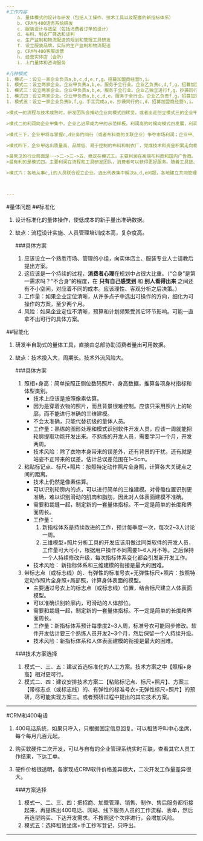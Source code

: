 ```yaml
---
#工作内容
	a. 量体模式的设计与研发（包括人工操作、技术工具以及配套的新指标体系）  
	b. CRM与400话务系统研发  
	c. 服装设计与选型（包括消费者订单的设计）  
	d. 布料、制衣厂筛选和谈判  
	e. 生产监制和物流配送的规划和管理工具研发  
	f. 设立服装品牌，实际的生产监制和物流配送  
	g. CRM与400客服运营  
	h. 经营实体店（会所）  
	i. 上门量体和咨询服务  

#几种模式
1. 模式一：设立一家企业负责a,b,c,d,e,r,g。招募加盟商经营h,i。
1. 模式二：设立两家企业。企业甲负责a,b,e，服务于全行业。企业乙负责c,d,f,g，招募加盟商经营h,i。
1. 模式三：设立两家企业。企业甲负责a,b,e，服务于全行业。企业乙独立进行f,g，抄袭同行的c,d，招募加盟商经营h,i。
1. 模式四：设立两家企业。企业甲负责a,b,c,d,e，服务于全行业。企业乙负责f,g，招募加盟商经营h,i。
1. 模式五：设立一家企业负责b,f,g，手工完成a,e，抄袭同行的c,d，招募加盟商经营h,i。

>模式一的流程与技术成熟时，研发团队会推动企业向模式四转变，或者出走创立模式三的企业甲。

>模式二的利润向企业甲集中，企业乙迟早成为甲的示范样板。利润高的时候向模式四发展，利润低的时候萎缩成模式三。

>模式三下，企业甲将与掌握c,d业务的同行（或者布料商的关联企业）争夺市场利润；企业甲、乙都无法积累资本。最终萎缩到模式五。

>模式四下，企业甲选出质量高、品牌低、易于控制的布料和制衣厂，完成技术和资金积累走向稳定。企业乙会萎缩成甲的示范样板。

>最常见的行业局面是一->二->三->五，稳定在模式五。主要利润在高端布料商和国内广告商。  
>最有利的是模式四。主要利润在流程和工具研发团队，消费者可以获得更好服务。随着工具链、管理模式日渐成熟，有可能向更稳健的模式发展。

>模式六：各地从事c,i的人员联合设立企业。选出代表集中解决a,d,e问题，各地建立共同管理的h，而b,h,g工作则外包。负责a,d,e的少量高端人才和大量c,i人员形成稳定的利益共同体。具体形式还需要经过模式四阶段，在实践中调整确定。



---
```

#量体问题
##标准化
1. 设计标准化的量体操作，使低成本的新手量出准确数据。
1. 缺点：流程设计实施、人员管理培训成本高，复杂度高。

	###具体方案
	1. 应该设立一个熟悉市场、管理的小组，向实体店主、服装专业人士请教后提出方案。
	1. 这应该是一个持续的过程，**消费者心理**在规划中占很大比重。（“合身”是第一需求吗？“不合身”的程度，在 **只有自己感觉到** 和 **别人看得出来** 之间还有不小空间，对应着不同的成本。应该理性、客观分析之后决策。）
	1. 工作量：如果企业定位清晰，从许多点子中选出可操作的方向，细化为可操作的方案，至少两个月。
	1. 风险：如果企业定位不清晰，预算和计划频繁受其它环节影响。可能一直拿不出可行的具体方案。

##智能化
1. 研发半自助式的量体工具，直接由总部协助消费者量出可用数据。
1. 缺点：技术投入大，周期长。技术外流风险大。

	###具体方案
	1. 照相+身高：简单按照正侧位数码照片、身高数据，推算各项身材指标和体型类别。
		- 技术上应该是按照像素估算。
		- 因为是穿着衣物的照片，而且背景很难控制。应该只采用照片上的轮廓，而不能进行准确的三维建模。
		- 不会太准确，只能代替初级的量体人员。
		- 工作量：熟练的图形处理和模式识别软件开发人员，应该一周就能把轮廓提取功能开发出来。不熟练的开发人员，需要学习一个月，开发两周。
		- 技术风险：除了衣物本身带来的误差外，还有背景的干扰，还有就是站姿不正带来的误差。估计总误差范围在1~5cm。
	1. 粘贴标记点、标尺+照片：按照特定动作照片全身照，计算各大关键点之间的距离。
		- 技术上仍然是像素估算。
		- 可以识别轮廓内的点，可以进行简单的三维建模。对骨骼位置识别更准确，难以识别滑动的肌肉和脂肪，因此对人体表面建模不准确。
		- 需要和裁缝一起，制定新的一套量体指标。不一定是简单的长度和界面周长。
		- 工作量：
			1. 新指标体系是持续改进的工作，预计每季度一次，每次2~3人讨论一周。
			1. 三维模型+照片分析工具的开发应该用做过同类软件的开发人员，工作量可大可小，根据用户操作不同需要1~6人月不等。之后保持一个人持续修改升级，每次指标体系变化都会引发新开发工作。
		- 技术风险： 新指标体系和三维建模的衔接是最大的困难。
	1. 带标志点（或标志线）的、有弹性的标准号衣+无弹性标尺+照片：按照特定动作照片全身照+局部照，计算身体表面的模型。
		- 主要通过号衣上的标志点（或标志线）位置，结合标尺建立人体表面模型。
		- 可以准确识别轮廓内，可滑动的人体部位。
		- 需要和裁缝一起，制定新的一套量体指标。不一定是简单的长度和界面周长。
		- 工作量：新指标体系预计每季度2~3人周，标准号衣可能同步修改。软件开发估计要三个熟练人员开发2~3个月，然后保留一个人持续升级。
		- 技术风险：新指标体系和人体表面建模的衔接是最大的困难。

	###技术方案选择
	1. 模式一、三、五：建议首选标准化的人工方案。技术方案之中【照相+身高】相对更可行。
	1. 模式二、四：建议安排技术方案二【粘贴标记点、标尺+照片】、方案三【带标志点（或标志线）的、有弹性的标准号衣+无弹性标尺+照片】的预研，尽可能实现方案三。或者预研过程中提出的其它技术方案。

---
#CRM和400电话
1. 400电话系统，如果只呼入，只根据固定信息回复。可以租赁呼叫中心坐席，每个每月几百元起。
1. 购买软硬件二次开发，可以与自有的企业管理系统实时互联，查看其它人员工作结果，下达工单。
1. 硬件价格很透明，各家现成CRM软件价格差异很大，二次开发工作量差异很大。

	###方案选择
	1. 模式一、二、三、四：把招商、加盟管理、销售、制作、售后服务都衔接起来，再提炼出400电话、网站、线下服务人员的工作流程、表单，然后再选型购买、下达开发需求。不按照这个次序进行，会增加风险。
	1. 模式五：选择租赁坐席+手工抄写登记，只呼出。

---

